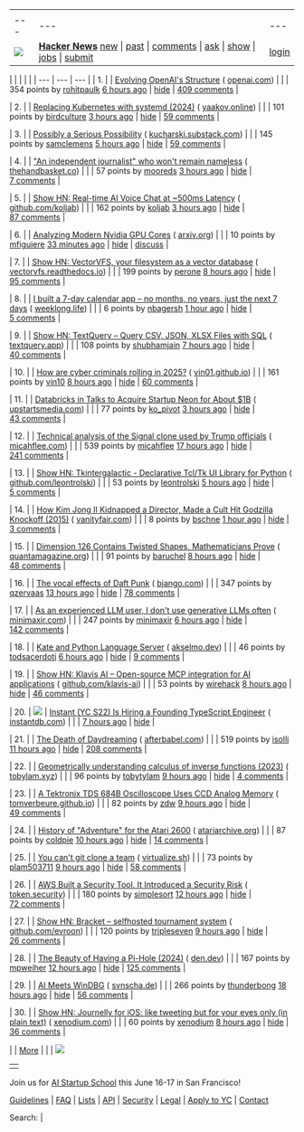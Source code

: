 |     |     |     |
| --- | --- | --- |
| |     |     |     |
| --- | --- | --- |
| [![](https://news.ycombinator.com/y18.svg)](https://news.ycombinator.com/) | **[Hacker News](https://news.ycombinator.com/news)** [new](https://news.ycombinator.com/newest) \| [past](https://news.ycombinator.com/front) \| [comments](https://news.ycombinator.com/newcomments) \| [ask](https://news.ycombinator.com/ask) \| [show](https://news.ycombinator.com/show) \| [jobs](https://news.ycombinator.com/jobs) \| [submit](https://news.ycombinator.com/submit) | [login](https://news.ycombinator.com/login?goto=news) | |

| |     |     |     |
| --- | --- | --- |
| 1. |  | [Evolving OpenAI's Structure](https://openai.com/index/evolving-our-structure/) ( [openai.com](https://news.ycombinator.com/from?site=openai.com)) |
|  | 354 points by [rohitpaulk](https://news.ycombinator.com/user?id=rohitpaulk) [6 hours ago](https://news.ycombinator.com/item?id=43897772) \| [hide](https://news.ycombinator.com/hide?id=43897772&goto=news) \| [409 comments](https://news.ycombinator.com/item?id=43897772) |

| 2. |  | [Replacing Kubernetes with systemd (2024)](https://blog.yaakov.online/replacing-kubernetes-with-systemd/) ( [yaakov.online](https://news.ycombinator.com/from?site=yaakov.online)) |
|  | 101 points by [birdculture](https://news.ycombinator.com/user?id=birdculture) [3 hours ago](https://news.ycombinator.com/item?id=43899236) \| [hide](https://news.ycombinator.com/hide?id=43899236&goto=news) \| [59 comments](https://news.ycombinator.com/item?id=43899236) |

| 3. |  | [Possibly a Serious Possibility](https://kucharski.substack.com/p/possibly-a-serious-possibility) ( [kucharski.substack.com](https://news.ycombinator.com/from?site=kucharski.substack.com)) |
|  | 145 points by [samclemens](https://news.ycombinator.com/user?id=samclemens) [5 hours ago](https://news.ycombinator.com/item?id=43898380) \| [hide](https://news.ycombinator.com/hide?id=43898380&goto=news) \| [59 comments](https://news.ycombinator.com/item?id=43898380) |

| 4. |  | ["An independent journalist" who won't remain nameless](https://www.thehandbasket.co/p/independent-journalism-legacy-media-credit) ( [thehandbasket.co](https://news.ycombinator.com/from?site=thehandbasket.co)) |
|  | 57 points by [mooreds](https://news.ycombinator.com/user?id=mooreds) [3 hours ago](https://news.ycombinator.com/item?id=43881211) \| [hide](https://news.ycombinator.com/hide?id=43881211&goto=news) \| [7 comments](https://news.ycombinator.com/item?id=43881211) |

| 5. |  | [Show HN: Real-time AI Voice Chat at ~500ms Latency](https://github.com/KoljaB/RealtimeVoiceChat) ( [github.com/koljab](https://news.ycombinator.com/from?site=github.com/koljab)) |
|  | 162 points by [koljab](https://news.ycombinator.com/user?id=koljab) [3 hours ago](https://news.ycombinator.com/item?id=43899028) \| [hide](https://news.ycombinator.com/hide?id=43899028&goto=news) \| [87 comments](https://news.ycombinator.com/item?id=43899028) |

| 6. |  | [Analyzing Modern Nvidia GPU Cores](https://arxiv.org/abs/2503.20481) ( [arxiv.org](https://news.ycombinator.com/from?site=arxiv.org)) |
|  | 10 points by [mfiguiere](https://news.ycombinator.com/user?id=mfiguiere) [33 minutes ago](https://news.ycombinator.com/item?id=43900463) \| [hide](https://news.ycombinator.com/hide?id=43900463&goto=news) \| [discuss](https://news.ycombinator.com/item?id=43900463) |

| 7. |  | [Show HN: VectorVFS, your filesystem as a vector database](https://vectorvfs.readthedocs.io/en/latest/) ( [vectorvfs.readthedocs.io](https://news.ycombinator.com/from?site=vectorvfs.readthedocs.io)) |
|  | 199 points by [perone](https://news.ycombinator.com/user?id=perone) [8 hours ago](https://news.ycombinator.com/item?id=43896011) \| [hide](https://news.ycombinator.com/hide?id=43896011&goto=news) \| [95 comments](https://news.ycombinator.com/item?id=43896011) |

| 8. |  | [I built a 7-day calendar app – no months, no years, just the next 7 days](https://weeklong.life/) ( [weeklong.life](https://news.ycombinator.com/from?site=weeklong.life)) |
|  | 6 points by [nbagersh](https://news.ycombinator.com/user?id=nbagersh) [1 hour ago](https://news.ycombinator.com/item?id=43900264) \| [hide](https://news.ycombinator.com/hide?id=43900264&goto=news) \| [5 comments](https://news.ycombinator.com/item?id=43900264) |

| 9. |  | [Show HN: TextQuery – Query CSV, JSON, XLSX Files with SQL](https://textquery.app/) ( [textquery.app](https://news.ycombinator.com/from?site=textquery.app)) |
|  | 108 points by [shubhamjain](https://news.ycombinator.com/user?id=shubhamjain) [7 hours ago](https://news.ycombinator.com/item?id=43897129) \| [hide](https://news.ycombinator.com/hide?id=43897129&goto=news) \| [40 comments](https://news.ycombinator.com/item?id=43897129) |

| 10. |  | [How are cyber criminals rolling in 2025?](https://vin01.github.io/piptagole/cybcecrime/security/cybersecurity/2025/05/05/state-cyber-security.html) ( [vin01.github.io](https://news.ycombinator.com/from?site=vin01.github.io)) |
|  | 161 points by [vin10](https://news.ycombinator.com/user?id=vin10) [8 hours ago](https://news.ycombinator.com/item?id=43896188) \| [hide](https://news.ycombinator.com/hide?id=43896188&goto=news) \| [60 comments](https://news.ycombinator.com/item?id=43896188) |

| 11. |  | [Databricks in Talks to Acquire Startup Neon for About $1B](https://www.upstartsmedia.com/p/scoop-databricks-talks-to-acquire-neon) ( [upstartsmedia.com](https://news.ycombinator.com/from?site=upstartsmedia.com)) |
|  | 77 points by [ko\_pivot](https://news.ycombinator.com/user?id=ko_pivot) [3 hours ago](https://news.ycombinator.com/item?id=43899016) \| [hide](https://news.ycombinator.com/hide?id=43899016&goto=news) \| [43 comments](https://news.ycombinator.com/item?id=43899016) |

| 12. |  | [Technical analysis of the Signal clone used by Trump officials](https://micahflee.com/tm-sgnl-the-obscure-unofficial-signal-app-mike-waltz-uses-to-text-with-trump-officials/) ( [micahflee.com](https://news.ycombinator.com/from?site=micahflee.com)) |
|  | 539 points by [micahflee](https://news.ycombinator.com/user?id=micahflee) [17 hours ago](https://news.ycombinator.com/item?id=43875476) \| [hide](https://news.ycombinator.com/hide?id=43875476&goto=news) \| [241 comments](https://news.ycombinator.com/item?id=43875476) |

| 13. |  | [Show HN: Tkintergalactic - Declarative Tcl/Tk UI Library for Python](https://github.com/leontrolski/tkintergalactic) ( [github.com/leontrolski](https://news.ycombinator.com/from?site=github.com/leontrolski)) |
|  | 53 points by [leontrolski](https://news.ycombinator.com/user?id=leontrolski) [5 hours ago](https://news.ycombinator.com/item?id=43897719) \| [hide](https://news.ycombinator.com/hide?id=43897719&goto=news) \| [5 comments](https://news.ycombinator.com/item?id=43897719) |

| 14. |  | [How Kim Jong Il Kidnapped a Director, Made a Cult Hit Godzilla Knockoff (2015)](https://www.vanityfair.com/hollywood/2015/04/pulgasari-north-korea-cult-hit) ( [vanityfair.com](https://news.ycombinator.com/from?site=vanityfair.com)) |
|  | 8 points by [bschne](https://news.ycombinator.com/user?id=bschne) [1 hour ago](https://news.ycombinator.com/item?id=43880472) \| [hide](https://news.ycombinator.com/hide?id=43880472&goto=news) \| [3 comments](https://news.ycombinator.com/item?id=43880472) |

| 15. |  | [Dimension 126 Contains Twisted Shapes, Mathematicians Prove](https://www.quantamagazine.org/dimension-126-contains-strangely-twisted-shapes-mathematicians-prove-20250505/) ( [quantamagazine.org](https://news.ycombinator.com/from?site=quantamagazine.org)) |
|  | 91 points by [baruchel](https://news.ycombinator.com/user?id=baruchel) [8 hours ago](https://news.ycombinator.com/item?id=43896199) \| [hide](https://news.ycombinator.com/hide?id=43896199&goto=news) \| [48 comments](https://news.ycombinator.com/item?id=43896199) |

| 16. |  | [The vocal effects of Daft Punk](https://bjango.com/articles/daftpunkvocaleffects/) ( [bjango.com](https://news.ycombinator.com/from?site=bjango.com)) |
|  | 347 points by [qzervaas](https://news.ycombinator.com/user?id=qzervaas) [13 hours ago](https://news.ycombinator.com/item?id=43893601) \| [hide](https://news.ycombinator.com/hide?id=43893601&goto=news) \| [78 comments](https://news.ycombinator.com/item?id=43893601) |

| 17. |  | [As an experienced LLM user, I don't use generative LLMs often](https://minimaxir.com/2025/05/llm-use/) ( [minimaxir.com](https://news.ycombinator.com/from?site=minimaxir.com)) |
|  | 247 points by [minimaxir](https://news.ycombinator.com/user?id=minimaxir) [6 hours ago](https://news.ycombinator.com/item?id=43897320) \| [hide](https://news.ycombinator.com/hide?id=43897320&goto=news) \| [142 comments](https://news.ycombinator.com/item?id=43897320) |

| 18. |  | [Kate and Python Language Server](https://akselmo.dev/posts/kate-python-lsp/) ( [akselmo.dev](https://news.ycombinator.com/from?site=akselmo.dev)) |
|  | 46 points by [todsacerdoti](https://news.ycombinator.com/user?id=todsacerdoti) [6 hours ago](https://news.ycombinator.com/item?id=43875134) \| [hide](https://news.ycombinator.com/hide?id=43875134&goto=news) \| [9 comments](https://news.ycombinator.com/item?id=43875134) |

| 19. |  | [Show HN: Klavis AI – Open-source MCP integration for AI applications](https://github.com/Klavis-AI/klavis) ( [github.com/klavis-ai](https://news.ycombinator.com/from?site=github.com/klavis-ai)) |
|  | 53 points by [wirehack](https://news.ycombinator.com/user?id=wirehack) [8 hours ago](https://news.ycombinator.com/item?id=43896410) \| [hide](https://news.ycombinator.com/hide?id=43896410&goto=news) \| [46 comments](https://news.ycombinator.com/item?id=43896410) |

| 20. | ![](https://news.ycombinator.com/s.gif) | [Instant (YC S22) Is Hiring a Founding TypeScript Engineer](https://www.instantdb.com/hiring/ts-hacker) ( [instantdb.com](https://news.ycombinator.com/from?site=instantdb.com)) |
|  | [7 hours ago](https://news.ycombinator.com/item?id=43897138) \| [hide](https://news.ycombinator.com/hide?id=43897138&goto=news) |

| 21. |  | [The Death of Daydreaming](https://www.afterbabel.com/p/on-the-death-of-daydreaming) ( [afterbabel.com](https://news.ycombinator.com/from?site=afterbabel.com)) |
|  | 519 points by [isolli](https://news.ycombinator.com/user?id=isolli) [11 hours ago](https://news.ycombinator.com/item?id=43894305) \| [hide](https://news.ycombinator.com/hide?id=43894305&goto=news) \| [208 comments](https://news.ycombinator.com/item?id=43894305) |

| 22. |  | [Geometrically understanding calculus of inverse functions (2023)](https://tobylam.xyz/2023/11/27/inverse-functions-legendre-part-1) ( [tobylam.xyz](https://news.ycombinator.com/from?site=tobylam.xyz)) |
|  | 96 points by [tobytylam](https://news.ycombinator.com/user?id=tobytylam) [9 hours ago](https://news.ycombinator.com/item?id=43895852) \| [hide](https://news.ycombinator.com/hide?id=43895852&goto=news) \| [4 comments](https://news.ycombinator.com/item?id=43895852) |

| 23. |  | [A Tektronix TDS 684B Oscilloscope Uses CCD Analog Memory](https://tomverbeure.github.io/2025/05/04/TDS684B-CCD-Memory.html) ( [tomverbeure.github.io](https://news.ycombinator.com/from?site=tomverbeure.github.io)) |
|  | 82 points by [zdw](https://news.ycombinator.com/user?id=zdw) [9 hours ago](https://news.ycombinator.com/item?id=43895622) \| [hide](https://news.ycombinator.com/hide?id=43895622&goto=news) \| [49 comments](https://news.ycombinator.com/item?id=43895622) |

| 24. |  | [History of "Adventure" for the Atari 2600](https://www.atariarchive.org/blog/adventure-march-1980/) ( [atariarchive.org](https://news.ycombinator.com/from?site=atariarchive.org)) |
|  | 87 points by [coldpie](https://news.ycombinator.com/user?id=coldpie) [10 hours ago](https://news.ycombinator.com/item?id=43895237) \| [hide](https://news.ycombinator.com/hide?id=43895237&goto=news) \| [14 comments](https://news.ycombinator.com/item?id=43895237) |

| 25. |  | [You can't git clone a team](https://virtualize.sh/blog/you-cant-git-clone-a-team/) ( [virtualize.sh](https://news.ycombinator.com/from?site=virtualize.sh)) |
|  | 73 points by [plam503711](https://news.ycombinator.com/user?id=plam503711) [9 hours ago](https://news.ycombinator.com/item?id=43895637) \| [hide](https://news.ycombinator.com/hide?id=43895637&goto=news) \| [58 comments](https://news.ycombinator.com/item?id=43895637) |

| 26. |  | [AWS Built a Security Tool. It Introduced a Security Risk](https://www.token.security/blog/aws-built-a-security-tool-it-introduced-a-security-risk) ( [token.security](https://news.ycombinator.com/from?site=token.security)) |
|  | 180 points by [simplesort](https://news.ycombinator.com/user?id=simplesort) [12 hours ago](https://news.ycombinator.com/item?id=43893906) \| [hide](https://news.ycombinator.com/hide?id=43893906&goto=news) \| [72 comments](https://news.ycombinator.com/item?id=43893906) |

| 27. |  | [Show HN: Bracket – selfhosted tournament system](https://github.com/evroon/bracket) ( [github.com/evroon](https://news.ycombinator.com/from?site=github.com/evroon)) |
|  | 120 points by [tripleseven](https://news.ycombinator.com/user?id=tripleseven) [9 hours ago](https://news.ycombinator.com/item?id=43895456) \| [hide](https://news.ycombinator.com/hide?id=43895456&goto=news) \| [26 comments](https://news.ycombinator.com/item?id=43895456) |

| 28. |  | [The Beauty of Having a Pi-Hole (2024)](https://den.dev/blog/pihole/) ( [den.dev](https://news.ycombinator.com/from?site=den.dev)) |
|  | 167 points by [mpweiher](https://news.ycombinator.com/user?id=mpweiher) [12 hours ago](https://news.ycombinator.com/item?id=43894175) \| [hide](https://news.ycombinator.com/hide?id=43894175&goto=news) \| [125 comments](https://news.ycombinator.com/item?id=43894175) |

| 29. |  | [AI Meets WinDBG](https://svnscha.de/posts/ai-meets-windbg/) ( [svnscha.de](https://news.ycombinator.com/from?site=svnscha.de)) |
|  | 266 points by [thunderbong](https://news.ycombinator.com/user?id=thunderbong) [18 hours ago](https://news.ycombinator.com/item?id=43892096) \| [hide](https://news.ycombinator.com/hide?id=43892096&goto=news) \| [56 comments](https://news.ycombinator.com/item?id=43892096) |

| 30. |  | [Show HN: Journelly for iOS: like tweeting but for your eyes only (in plain text)](https://xenodium.com/journelly-like-tweeting-but-for-your-eyes-only) ( [xenodium.com](https://news.ycombinator.com/from?site=xenodium.com)) |
|  | 60 points by [xenodium](https://news.ycombinator.com/user?id=xenodium) [8 hours ago](https://news.ycombinator.com/item?id=43886023) \| [hide](https://news.ycombinator.com/hide?id=43886023&goto=news) \| [36 comments](https://news.ycombinator.com/item?id=43886023) |

|  | [More](https://news.ycombinator.com/?p=2) | |
| ![](https://news.ycombinator.com/s.gif)

|     |
| --- |
|  |

Join us for [AI Startup School](https://events.ycombinator.com/ai-sus) this June 16-17 in San Francisco!

[Guidelines](https://news.ycombinator.com/newsguidelines.html) \| [FAQ](https://news.ycombinator.com/newsfaq.html) \| [Lists](https://news.ycombinator.com/lists) \| [API](https://github.com/HackerNews/API) \| [Security](https://news.ycombinator.com/security.html) \| [Legal](https://www.ycombinator.com/legal/) \| [Apply to YC](https://www.ycombinator.com/apply/) \| [Contact](mailto:hn@ycombinator.com)

Search: |
